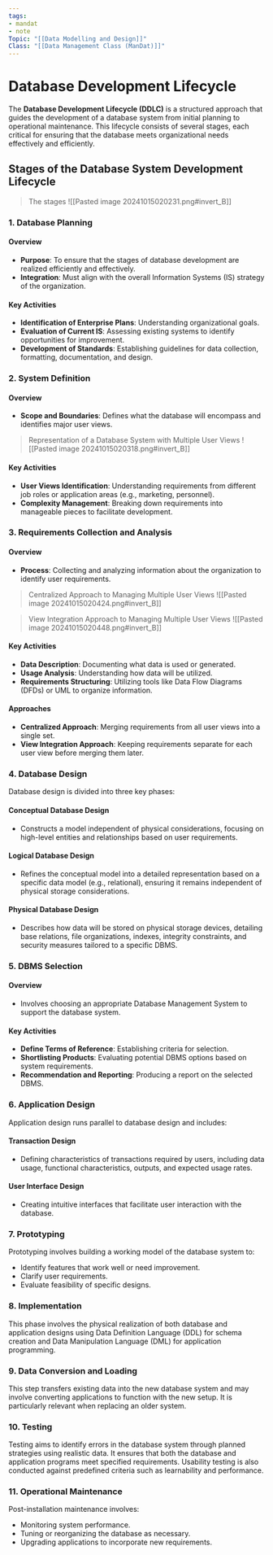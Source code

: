 ```yaml
---
tags:
- mandat
- note
Topic: "[[Data Modelling and Design]]"
Class: "[[Data Management Class (ManDat)]]"
---
```


# Database Development Lifecycle

The **Database Development Lifecycle (DDLC)** is a structured approach that guides the development of a database system from initial planning to operational maintenance. This lifecycle consists of several stages, each critical for ensuring that the database meets organizational needs effectively and efficiently.

## Stages of the Database System Development Lifecycle

> The stages
> ![[Pasted image 20241015020231.png#invert_B]]

### 1. Database Planning

#### Overview
- **Purpose**: To ensure that the stages of database development are realized efficiently and effectively.
- **Integration**: Must align with the overall Information Systems (IS) strategy of the organization.

#### Key Activities
- **Identification of Enterprise Plans**: Understanding organizational goals.
- **Evaluation of Current IS**: Assessing existing systems to identify opportunities for improvement.
- **Development of Standards**: Establishing guidelines for data collection, formatting, documentation, and design.

### 2. System Definition

#### Overview
- **Scope and Boundaries**: Defines what the database will encompass and identifies major user views.

> Representation of a Database System with Multiple User Views
> ![[Pasted image 20241015020318.png#invert_B]]

#### Key Activities
- **User Views Identification**: Understanding requirements from different job roles or application areas (e.g., marketing, personnel).
- **Complexity Management**: Breaking down requirements into manageable pieces to facilitate development.

### 3. Requirements Collection and Analysis

#### Overview
- **Process**: Collecting and analyzing information about the organization to identify user requirements.

> Centralized Approach to Managing Multiple User Views
> ![[Pasted image 20241015020424.png#invert_B]]

> View Integration Approach to Managing Multiple User Views
> ![[Pasted image 20241015020448.png#invert_B]]

#### Key Activities
- **Data Description**: Documenting what data is used or generated.
- **Usage Analysis**: Understanding how data will be utilized.
- **Requirements Structuring**: Utilizing tools like Data Flow Diagrams (DFDs) or UML to organize information.

#### Approaches
- **Centralized Approach**: Merging requirements from all user views into a single set.
- **View Integration Approach**: Keeping requirements separate for each user view before merging them later.


### 4. Database Design

Database design is divided into three key phases:

#### Conceptual Database Design
- Constructs a model independent of physical considerations, focusing on high-level entities and relationships based on user requirements.

#### Logical Database Design
- Refines the conceptual model into a detailed representation based on a specific data model (e.g., relational), ensuring it remains independent of physical storage considerations.

#### Physical Database Design
- Describes how data will be stored on physical storage devices, detailing base relations, file organizations, indexes, integrity constraints, and security measures tailored to a specific DBMS.

### 5. DBMS Selection

#### Overview
- Involves choosing an appropriate Database Management System to support the database system.

#### Key Activities
- **Define Terms of Reference**: Establishing criteria for selection.
- **Shortlisting Products**: Evaluating potential DBMS options based on system requirements.
- **Recommendation and Reporting**: Producing a report on the selected DBMS.

### 6. Application Design

Application design runs parallel to database design and includes:

#### Transaction Design
- Defining characteristics of transactions required by users, including data usage, functional characteristics, outputs, and expected usage rates.

#### User Interface Design
- Creating intuitive interfaces that facilitate user interaction with the database.

### 7. Prototyping

Prototyping involves building a working model of the database system to:

- Identify features that work well or need improvement.
- Clarify user requirements.
- Evaluate feasibility of specific designs.

### 8. Implementation

This phase involves the physical realization of both database and application designs using Data Definition Language (DDL) for schema creation and Data Manipulation Language (DML) for application programming.

### 9. Data Conversion and Loading

This step transfers existing data into the new database system and may involve converting applications to function with the new setup. It is particularly relevant when replacing an older system.

### 10. Testing

Testing aims to identify errors in the database system through planned strategies using realistic data. It ensures that both the database and application programs meet specified requirements. Usability testing is also conducted against predefined criteria such as learnability and performance.

### 11. Operational Maintenance

Post-installation maintenance involves:

- Monitoring system performance.
- Tuning or reorganizing the database as necessary.
- Upgrading applications to incorporate new requirements.
